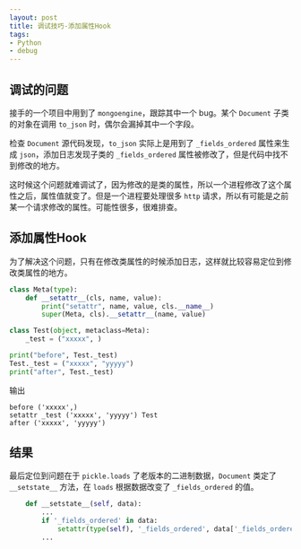 ```yaml
---
layout: post
title: 调试技巧-添加属性Hook
tags:
- Python
- debug
---
```



## 调试的问题

接手的一个项目中用到了 `mongoengine`，跟踪其中一个 bug。某个 `Document` 子类的对象在调用 `to_json` 时，偶尔会漏掉其中一个字段。

检查 `Document` 源代码发现，`to_json` 实际上是用到了 `_fields_ordered` 属性来生成 `json`，添加日志发现子类的 `_fields_ordered` 属性被修改了，但是代码中找不到修改的地方。

这时候这个问题就难调试了，因为修改的是类的属性，所以一个进程修改了这个属性之后，属性值就变了。但是一个进程要处理很多 `http` 请求，所以有可能是之前某一个请求修改的属性。可能性很多，很难排查。


## 添加属性Hook

为了解决这个问题，只有在修改类属性的时候添加日志，这样就比较容易定位到修改类属性的地方。

```python
class Meta(type):
    def __setattr__(cls, name, value):
        print("setattr", name, value, cls.__name__)
        super(Meta, cls).__setattr__(name, value)

class Test(object, metaclass=Meta):
    _test = ("xxxxx", )

print("before", Test._test)
Test._test = ("xxxxx", "yyyyy")
print("after", Test._test)

```

输出

```
before ('xxxxx',)
setattr _test ('xxxxx', 'yyyyy') Test
after ('xxxxx', 'yyyyy')
```


## 结果

最后定位到问题在于 `pickle.loads` 了老版本的二进制数据，`Document` 类定了 `__setstate__` 方法，在 `loads` 根据数据改变了 `_fields_ordered` 的值。

```python
    def __setstate__(self, data):
        ...
        if '_fields_ordered' in data:
            setattr(type(self), '_fields_ordered', data['_fields_ordered'])
        ...

```


